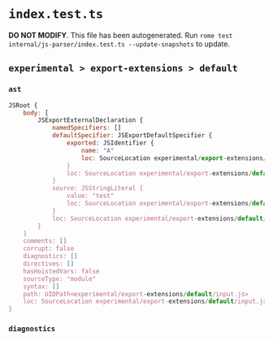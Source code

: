 # `index.test.ts`

**DO NOT MODIFY**. This file has been autogenerated. Run `rome test internal/js-parser/index.test.ts --update-snapshots` to update.

## `experimental > export-extensions > default`

### `ast`

```javascript
JSRoot {
	body: [
		JSExportExternalDeclaration {
			namedSpecifiers: []
			defaultSpecifier: JSExportDefaultSpecifier {
				exported: JSIdentifier {
					name: "A"
					loc: SourceLocation experimental/export-extensions/default/input.js 1:7-1:8 (A)
				}
				loc: SourceLocation experimental/export-extensions/default/input.js 1:7-1:8
			}
			source: JSStringLiteral {
				value: "test"
				loc: SourceLocation experimental/export-extensions/default/input.js 1:14-1:20
			}
			loc: SourceLocation experimental/export-extensions/default/input.js 1:0-1:21
		}
	]
	comments: []
	corrupt: false
	diagnostics: []
	directives: []
	hasHoistedVars: false
	sourceType: "module"
	syntax: []
	path: UIDPath<experimental/export-extensions/default/input.js>
	loc: SourceLocation experimental/export-extensions/default/input.js 1:0-2:0
}
```

### `diagnostics`

```

```
